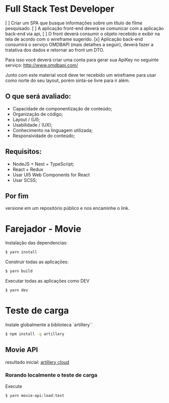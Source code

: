 # Full Stack Test Developer

[ ] Criar um SPA que busque informações sobre um título de filme pesquisado.
[ ] A aplicação front-end deverá se comunicar com a aplicação back-end via api,
[ ] O front deverá consumir o objeto recebido e exibir na tela de acordo com o wireframe sugerido.
[x] Aplicação back-end consumirá o serviço OMDBAPI (mais detalhes a seguir), deverá fazer a tratativa dos dados e retornar ao front um DTO.

Para isso você deverá criar uma conta para gerar sua ApiKey no seguinte serviço:
http://www.omdbapi.com/

Junto com este material você deve ter recebido um wireframe para usar como norte do seu layout, porém sinta-se livre para ir além.

## O que será avaliado:
- Capacidade de componentização de conteúdo;
- Organização de código;
- Layout / (UI);
- Usabilidade / (UX);
- Conhecimento na linguagem utilizada;
- Responsividade do conteúdo;

## Requisitos:
- NodeJS + Nest + TypeScript;
- React + Redux
- Usar UI5 Web Components for React
- Usar SCSS;


## Por fim
versione em um repositório público e nos encaminhe o link.

# Farejador - Movie

Instalação das dependencias:
```bash
$ yarn install
```

Construir todas as aplicações:
```bash
$ yarn build
```

Executar todas as aplicações como DEV
```bash
$ yarn dev
```

# Teste de carga
Instale globalmente a biblioteca `artillery``

```bash
$ npm install -g artillery
```

## Movie API
resultado inicial: [artillery cloud](https://app.artillery.io/share/sh_4c930710fa72e74959dda48b5f78420eac1c161eade39f31ef2281ca49583fef)

### Rorando localmente o teste de carga

Execute
```bash
$ yarn movie-api:load:test
```
